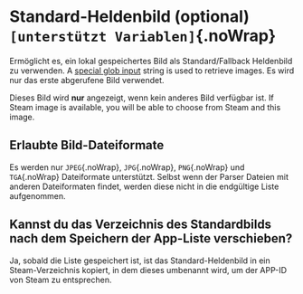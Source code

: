 # Standard-Heldenbild (optional) `[unterstützt Variablen]`{.noWrap}

Ermöglicht es, ein lokal gespeichertes Bild als Standard/Fallback Heldenbild zu verwenden. A [special glob input](#special-glob-input) string is used to retrieve images. Es wird nur das erste abgerufene Bild verwendet.

Dieses Bild wird **nur** angezeigt, wenn kein anderes Bild verfügbar ist. If Steam image is available, you will be able to choose from Steam and this image.

## Erlaubte Bild-Dateiformate

Es werden nur `JPEG`{.noWrap}, `JPG`{.noWrap}, `PNG`{.noWrap} und `TGA`{.noWrap} Dateiformate unterstützt. Selbst wenn der Parser Dateien mit anderen Dateiformaten findet, werden diese nicht in die endgültige Liste aufgenommen.

## Kannst du das Verzeichnis des Standardbilds nach dem Speichern der App-Liste verschieben?

Ja, sobald die Liste gespeichert ist, ist das Standard-Heldenbild in ein Steam-Verzeichnis kopiert, in dem dieses umbenannt wird, um der APP-ID von Steam zu entsprechen.
